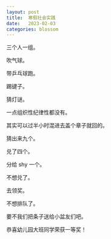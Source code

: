 ```yaml
---
layout: post
title:  寒假社会实践
date:   2023-02-03
categories: blossom
---
```


三个人一组。

吹气球。

带乒乓球跑。

踢键子。

猜灯谜。

一点组织性纪律性都没有。

其实可以过半小时混进去盖个章子就回的。

猜出来九个。

兑了四个。

分给 shy 一个。

不想兑了。

去领奖。

不想排队了。

要不我们把条子送给小盆友们吧。

恭喜幼儿园大班同学荣获一等奖！